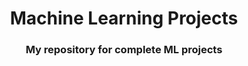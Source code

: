 <h1 align="center"> Machine Learning Projects </h1>
<h3 align="center"> My repository for complete ML projects </h3>  

</br>

